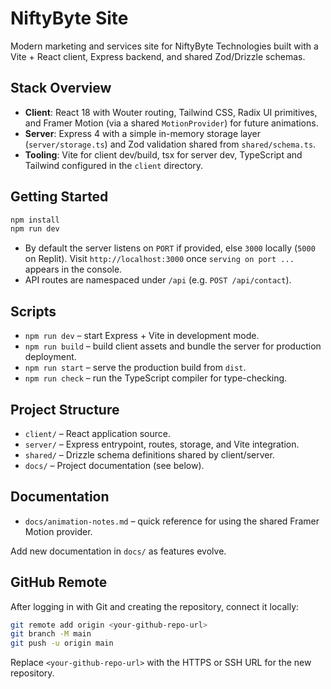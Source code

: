 # NiftyByte Site

Modern marketing and services site for NiftyByte Technologies built with a Vite + React client, Express backend, and shared Zod/Drizzle schemas.

## Stack Overview

- **Client**: React 18 with Wouter routing, Tailwind CSS, Radix UI primitives, and Framer Motion (via a shared `MotionProvider`) for future animations.
- **Server**: Express 4 with a simple in-memory storage layer (`server/storage.ts`) and Zod validation shared from `shared/schema.ts`.
- **Tooling**: Vite for client dev/build, tsx for server dev, TypeScript and Tailwind configured in the `client` directory.

## Getting Started

```bash
npm install
npm run dev
```

- By default the server listens on `PORT` if provided, else `3000` locally (`5000` on Replit). Visit `http://localhost:3000` once `serving on port ...` appears in the console.
- API routes are namespaced under `/api` (e.g. `POST /api/contact`).

## Scripts

- `npm run dev` – start Express + Vite in development mode.
- `npm run build` – build client assets and bundle the server for production deployment.
- `npm run start` – serve the production build from `dist`.
- `npm run check` – run the TypeScript compiler for type-checking.

## Project Structure

- `client/` – React application source.
- `server/` – Express entrypoint, routes, storage, and Vite integration.
- `shared/` – Drizzle schema definitions shared by client/server.
- `docs/` – Project documentation (see below).

## Documentation

- `docs/animation-notes.md` – quick reference for using the shared Framer Motion provider.

Add new documentation in `docs/` as features evolve.

## GitHub Remote

After logging in with Git and creating the repository, connect it locally:

```bash
git remote add origin <your-github-repo-url>
git branch -M main
git push -u origin main
```

Replace `<your-github-repo-url>` with the HTTPS or SSH URL for the new repository.
